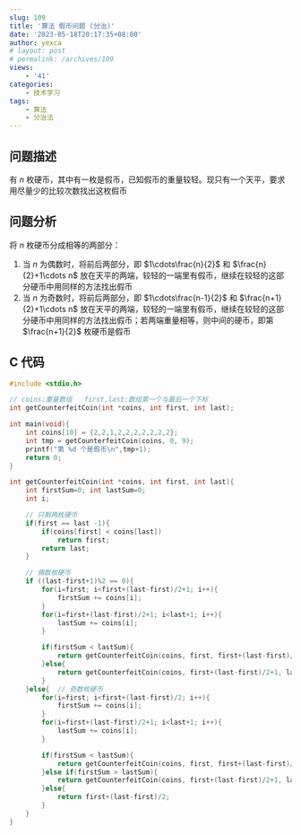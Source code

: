 ```yaml
---
slug: 109
title: '算法 假币问题 (分治)'
date: '2023-05-18T20:17:35+08:00'
author: yexca
# layout: post
# permalink: /archives/109
views:
    - '41'
categories:
    - 技术学习
tags:
    - 算法
    - 分治法
---
```


## 问题描述

有 $n$ 枚硬币，其中有一枚是假币，已知假币的重量较轻。现只有一个天平，要求用尽量少的比较次数找出这枚假币

## 问题分析

将 $n$ 枚硬币分成相等的两部分：

1. 当 $n$ 为偶数时，将前后两部分，即 $1\cdots\frac{n}{2}$ 和 $\frac{n}{2}+1\cdots n$ 放在天平的两端，较轻的一端里有假币，继续在较轻的这部分硬币中用同样的方法找出假币
2. 当 $n$ 为奇数时，将前后两部分，即 $1\cdots\frac{n-1}{2}$ 和 $\frac{n+1}{2}+1\cdots n$ 放在天平的两端，较轻的一端里有假币，继续在较轻的这部分硬币中用同样的方法找出假币；若两端重量相等，则中间的硬币，即第 $\frac{n+1}{2}$ 枚硬币是假币

## C 代码

```c
#include <stdio.h>

// coins:重量数组   first,last:数组第一个与最后一个下标
int getCounterfeitCoin(int *coins, int first, int last);

int main(void){
    int coins[10] = {2,2,1,2,2,2,2,2,2,2};
    int tmp = getCounterfeitCoin(coins, 0, 9);
    printf("第 %d 个是假币\n",tmp+1);
    return 0;
}

int getCounterfeitCoin(int *coins, int first, int last){
    int firstSum=0; int lastSum=0;
    int i;

    // 只剩两枚硬币
    if(first == last -1){
        if(coins[first] < coins[last])
            return first;
        return last;
    }

    // 偶数枚硬币
    if ((last-first+1)%2 == 0){
        for(i=first; i<first+(last-first)/2+1; i++){
            firstSum += coins[i];
        }
        for(i=first+(last-first)/2+1; i<last+1; i++){
            lastSum += coins[i];
        }

        if(firstSum < lastSum){
            return getCounterfeitCoin(coins, first, first+(last-first)/2);
        }else{
            return getCounterfeitCoin(coins, first+(last-first)/2+1, last);
        }
    }else{  // 奇数枚硬币
        for(i=first; i<first+(last-first)/2; i++){
            firstSum += coins[i];
        }
        for(i=first+(last-first)/2+1; i<last+1; i++){
            lastSum += coins[i];
        }

        if(firstSum < lastSum){
            return getCounterfeitCoin(coins, first, first+(last-first)/2-1);
        }else if(firstSum > lastSum){
            return getCounterfeitCoin(coins, first+(last-first)/2+1, last);
        }else{
            return first+(last-first)/2;
        }
    }
}
```
